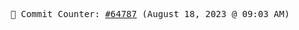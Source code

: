 <p align="center">
    <samp>
        📮 Commit Counter: <a href="https://github.com/Javascript-void0/Javascript-void0/commits/main">#64787</a> (August 18, 2023 @ 09:03 AM)
    </samp>
</p>
